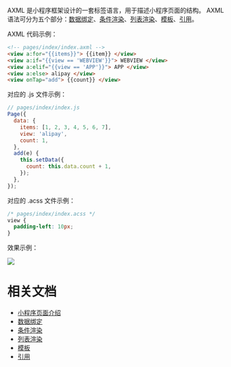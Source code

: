 AXML 是小程序框架设计的一套标签语言，用于描述小程序页面的结构。 AXML 语法可分为五个部分：[数据绑定](https://opendocs.alipay.com/mini/framework/data-binding)、[条件渲染](https://opendocs.alipay.com/mini/framework/conditional-render)、[列表渲染](https://opendocs.alipay.com/mini/framework/list-render)、[模板](https://opendocs.alipay.com/mini/framework/axml-template)、[引用](https://opendocs.alipay.com/mini/framework/import)。

AXML 代码示例：
```html
<!-- pages/index/index.axml -->
<view a:for="{{items}}"> {{item}} </view>
<view a:if="{{view == 'WEBVIEW'}}"> WEBVIEW </view>
<view a:elif="{{view == 'APP'}}"> APP </view>
<view a:else> alipay </view>
<view onTap="add"> {{count}} </view>
```

对应的 .js 文件示例：
```javascript
// pages/index/index.js
Page({
  data: {
    items: [1, 2, 3, 4, 5, 6, 7],
    view: 'alipay',
    count: 1,
  },
  add(e) {
    this.setData({
      count: this.data.count + 1,
    });
  },
});
```

对应的 .acss 文件示例：
```css
/* pages/index/index.acss */
view {
  padding-left: 10px;
}
```

效果示例：

![](https://gw.alipayobjects.com/zos/skylark-tools/public/files/4f86582eabf8293eae3b1e207037b18f.png#align=left&display=inline&height=720&margin=%5Bobject%20Object%5D&originHeight=720&originWidth=1280&status=done&style=none&width=1280)

# 相关文档

- [小程序页面介绍](https://opendocs.alipay.com/mini/framework/page)
- [数据绑定](https://opendocs.alipay.com/mini/framework/data-binding)
- [条件渲染](https://opendocs.alipay.com/mini/framework/conditional-render)
- [列表渲染](https://opendocs.alipay.com/mini/framework/list-render)
- [模板](https://opendocs.alipay.com/mini/framework/axml-template)
- [引用](https://opendocs.alipay.com/mini/framework/import)




